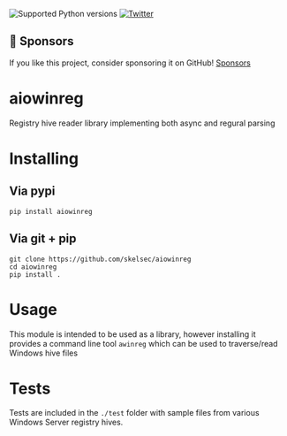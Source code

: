 ![Supported Python versions](https://img.shields.io/badge/python-3.7+-blue.svg) [![Twitter](https://img.shields.io/twitter/follow/skelsec?label=skelsec&style=social)](https://twitter.com/intent/follow?screen_name=skelsec)

## :triangular_flag_on_post: Sponsors

If you like this project, consider sponsoring it on GitHub! [Sponsors](https://github.com/sponsors/skelsec/)

# aiowinreg
Registry hive reader library implementing both async and regural parsing

# Installing
## Via pypi

`pip install aiowinreg`

## Via git + pip
```
git clone https://github.com/skelsec/aiowinreg
cd aiowinreg
pip install .
```
# Usage
This module is intended to be used as a library, however installing it provides a command line tool `awinreg` which can be used to traverse/read Windows hive files

# Tests
Tests are included in the `./test` folder with sample files from various Windows Server registry hives.
